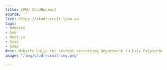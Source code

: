 ```yaml
---
title: LPNU StudRecruit
source: ''
live: https://studrecruit.lpnu.ua
tags:
- Website
- Seo
- Next.js
- Scss
- Gsap
desc: Website build for student recruiting department in Lviv Polytechnics
image: "/img/studrecruit-img.png"

---
```

